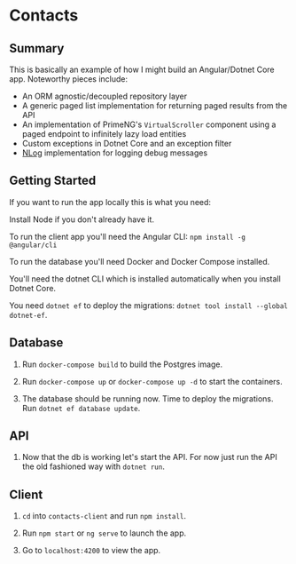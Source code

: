 
# Contacts



## Summary

This is basically an example of how I might build an Angular/Dotnet Core app. Noteworthy pieces include:

- An ORM agnostic/decoupled repository layer
- A generic paged list implementation for returning paged results from the API
- An implementation of PrimeNG's `VirtualScroller` component using a paged endpoint to infinitely lazy load entities
- Custom exceptions in Dotnet Core and an exception filter
- [NLog](https://nlog-project.org/) implementation for logging debug messages



## Getting Started



If you want to run the app locally this is what you need:



Install Node if you don't already have it.



To run the client app you'll need the Angular CLI: `npm install -g @angular/cli`



To run the database you'll need Docker and Docker Compose installed.



You'll need the dotnet CLI which is installed automatically when you install Dotnet Core.



You need `dotnet ef` to deploy the migrations: `dotnet tool install --global dotnet-ef`.




## Database



1. Run `docker-compose build` to build the Postgres image.



2. Run `docker-compose up` or `docker-compose up -d` to start the containers.



3. The database should be running now. Time to deploy the migrations. Run `dotnet ef database update`.



## API

1. Now that the db is working let's start the API. For now just run the API the old fashioned way with `dotnet run`.



## Client



1. `cd` into `contacts-client` and run `npm install`.



2. Run `npm start` or `ng serve` to launch the app.



3. Go to `localhost:4200` to view the app.